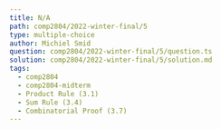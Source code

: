```yaml
---
title: N/A
path: comp2804/2022-winter-final/5
type: multiple-choice
author: Michiel Smid
question: comp2804/2022-winter-final/5/question.ts
solution: comp2804/2022-winter-final/5/solution.md
tags:
  - comp2804
  - comp2804-midterm
  - Product Rule (3.1)
  - Sum Rule (3.4)
  - Combinatorial Proof (3.7)
---
```

